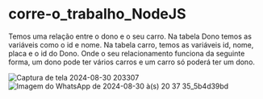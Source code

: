 # corre-o_trabalho_NodeJS

Temos uma relação entre o dono e o seu carro. Na tabela Dono temos as variáveis como o id e nome. Na tabela carro, temos as variáveis id, nome, placa e o id do Dono. Onde o seu relacionamento funciona da seguinte forma, um dono pode ter vários carros e um carro só poderá ter um dono.

![Captura de tela 2024-08-30 203307](https://github.com/user-attachments/assets/606af487-4dc8-41a0-b397-632ef9756205)
![Imagem do WhatsApp de 2024-08-30 à(s) 20 37 35_5b4d39bd](https://github.com/user-attachments/assets/07889f8d-5ecb-49b0-9467-ca3353004544)

